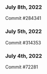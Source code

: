 ### July 8th, 2022

Commit #284341

### July 5th, 2022

Commit #314353


### July 4th, 2022

Commit #72281

